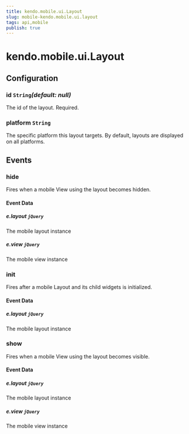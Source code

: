 ```yaml
---
title: kendo.mobile.ui.Layout
slug: mobile-kendo.mobile.ui.layout
tags: api,mobile
publish: true
---
```


# kendo.mobile.ui.Layout

## Configuration

### id `String`*(default: null)*

 The id of the layout. Required.

### platform `String`

 The specific platform this layout targets. By default, layouts are displayed
on all platforms.

## Events

### hide

Fires when a mobile View using the layout becomes hidden.

#### Event Data

##### e.layout `jQuery`

The mobile layout instance

##### e.view `jQuery`

The mobile view instance

### init

Fires after a mobile Layout and its child widgets is initialized.

#### Event Data

##### e.layout `jQuery`

The mobile layout instance

### show

Fires when a mobile View using the layout becomes visible.

#### Event Data

##### e.layout `jQuery`

The mobile layout instance

##### e.view `jQuery`

The mobile view instance
